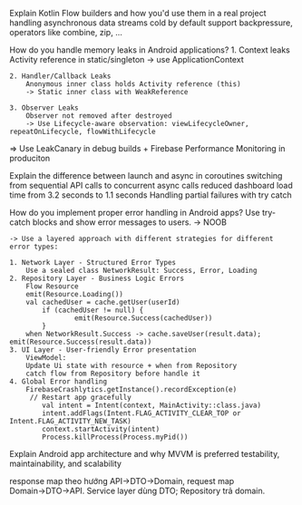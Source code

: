 Explain Kotlin Flow builders and how you'd use them in a real project
	handling asynchronous data streams
	cold by default
	support backpressure, operators like combine, zip, ...

How do you handle memory leaks in Android applications?	
	1. Context leaks
		Activity reference in static/singleton
		-> use ApplicationContext

	2. Handler/Callback Leaks
		Anonymous inner class holds Activity reference (this)
		-> Static inner class with WeakReference
	
	3. Observer Leaks
		Observer not removed after destroyed
		-> Use Lifecycle-aware observation: viewLifecycleOwner, repeatOnLifecycle, flowWithLifecycle

=> Use LeakCanary in debug builds + Firebase Performance Monitoring in produciton

Explain the difference between launch and async in coroutines
	switching from sequential API calls to concurrent async calls reduced dashboard load time from 3.2 seconds to 1.1 seconds
	Handling partial failures with try catch 

How do you implement proper error handling in Android apps?
	Use try-catch blocks and show error messages to users. -> NOOB 

	-> Use a layered approach with different strategies for different error types:

	1. Network Layer - Structured Error Types
		Use a sealed class NetworkResult: Success, Error, Loading
	2. Repository Layer - Business Logic Errors
		Flow Resource 
		emit(Resource.Loading())
		val cachedUser = cache.getUser(userId)
        	if (cachedUser != null) {
            		emit(Resource.Success(cachedUser))
        	}
		when NetworkResult.Success -> cache.saveUser(result.data); emit(Resource.Success(result.data))
	3. UI Layer - User-friendly Error presentation
		ViewModel:
		Update Ui state with resource + when from Repository
		catch flow from Repository before handle it
	4. Global Error handling
		FirebaseCrashlytics.getInstance().recordException(e)
		 // Restart app gracefully
        	val intent = Intent(context, MainActivity::class.java)
        	intent.addFlags(Intent.FLAG_ACTIVITY_CLEAR_TOP or Intent.FLAG_ACTIVITY_NEW_TASK)
        	context.startActivity(intent)
        	Process.killProcess(Process.myPid())

	
Explain Android app architecture and why MVVM is preferred
	testability, maintainability, and scalability

response map theo hướng API→DTO→Domain, request map Domain→DTO→API.
Service layer dùng DTO; Repository trả domain.
	